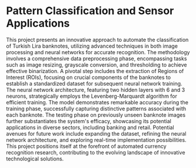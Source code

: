 # Pattern Classification and Sensor Applications 

 This project presents an innovative approach to automate the classification of Turkish Lira banknotes, utilizing advanced techniques in both image processing and neural networks for accurate recognition. The methodology involves a comprehensive data preprocessing phase, encompassing tasks such as image resizing, grayscale conversion, and thresholding to achieve effective binarization. A pivotal step includes the extraction of Regions of Interest (ROIs), focusing on crucial components of the banknotes to establish a standardized dataset for subsequent neural network training. The neural network architecture, featuring two hidden layers with 6 and 3 neurons, strategically employs the Levenberg-Marquardt algorithm for efficient training. The model demonstrates remarkable accuracy during the training phase, successfully capturing distinctive patterns associated with each banknote. The testing phase on previously unseen banknote images further substantiates the system's efficacy, showcasing its potential applications in diverse sectors, including banking and retail. Potential avenues for future work include expanding the dataset, refining the neural network architecture, and exploring real-time implementation possibilities. This project positions itself at the forefront of automated currency recognition research, contributing to the evolving landscape of innovative technological solutions.
